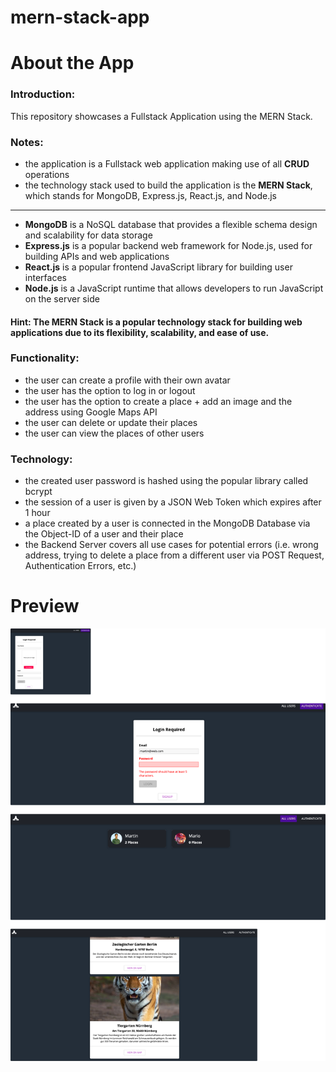 # mern-stack-app

# About the App

### Introduction:
This repository showcases a Fullstack Application using the MERN Stack. 

### Notes:
- the application is a Fullstack web application making use of all **CRUD** operations
- the technology stack used to build the application is the **MERN Stack**, which stands for MongoDB, Express.js, React.js, and Node.js
---
- **MongoDB** is a NoSQL database that provides a flexible schema design and scalability for data storage
- **Express.js** is a popular backend web framework for Node.js, used for building APIs and web applications
- **React.js** is a popular frontend JavaScript library for building user interfaces
- **Node.js** is a JavaScript runtime that allows developers to run JavaScript on the server side

#### Hint: The MERN Stack is a popular technology stack for building web applications due to its flexibility, scalability, and ease of use.

### Functionality:
- the user can create a profile with their own avatar
- the user has the option to log in or logout
- the user has the option to create a place + add an image and the address using Google Maps API
- the user can delete or update their places
- the user can view the places of other users

### Technology:
- the created user password is hashed using the popular library called bcrypt
- the session of a user is given by a JSON Web Token which expires after 1 hour
- a place created by a user is connected in the MongoDB Database via the Object-ID of a user and their place
- the Backend Server covers all use cases for potential errors (i.e. wrong address, trying to delete a place from a different user via POST Request, Authentication Errors, etc.)


# Preview
![mern preview](./images/mern-preview.png)

